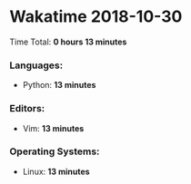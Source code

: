 # Wakatime 2018-10-30

Time Total: **0 hours 13 minutes**

### Languages:
- Python: **13 minutes** 

### Editors:
- Vim: **13 minutes** 

### Operating Systems:
- Linux: **13 minutes** 

